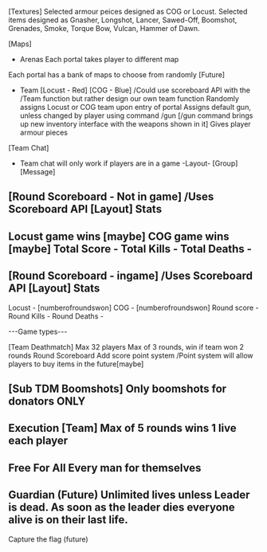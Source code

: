 [Textures]
Selected armour peices designed as COG or Locust.
Selected items designed as Gnasher, Longshot, Lancer, Sawed-Off, Boomshot, Grenades, 
Smoke, Torque Bow, Vulcan, Hammer of Dawn.

[Maps]
- Arenas
Each portal takes player to different map

Each portal has a bank of maps to choose from randomly [Future]
- Team
[Locust - Red] [COG - Blue] /Could use scoreboard API with the /Team function but rather design our own team function
Randomly assigns Locust or COG team upon entry of portal
Assigns default gun, unless changed by player using command /gun
[/gun command brings up new inventory interface with the weapons shown in it]
Gives player armour pieces

[Team Chat]
- Team chat will only work if players are in a game
 -Layout-
[Group]<Player> [Message]

[Round Scoreboard - Not in game] /Uses Scoreboard API
     [Layout]
      Stats
------------------
Locust game wins [maybe]
COG game wins [maybe]
Total Score - 
Total Kills - 
Total Deaths -  
------------------

[Round Scoreboard - ingame] /Uses Scoreboard API
     [Layout]
      Stats
------------------
Locust - [numberofroundswon]
COG - [numberofroundswon]
Round score - 
Round Kills - 
Round Deaths - 


---Game types---

[Team Deathmatch]
Max 32 players
Max of 3 rounds, win if team won 2 rounds
Round Scoreboard
Add score point system /Point system will allow players to buy items in the future[maybe]


[Sub TDM Boomshots]
Only boomshots for donators ONLY
---------------------------
Execution [Team]
Max of 5 rounds wins
1 live each player
----------------------------
Free For All
Every man for themselves
----------------------------
Guardian (Future)
Unlimited lives unless Leader is dead.
As soon as the leader dies everyone alive is on their last life.
----------------------------

Capture the flag (future)
